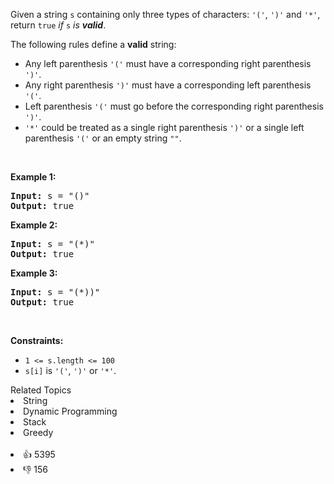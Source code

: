 <p>Given a string <code>s</code> containing only three types of characters: <code>'('</code>, <code>')'</code> and <code>'*'</code>, return <code>true</code> <em>if</em> <code>s</code> <em>is <strong>valid</strong></em>.</p>

<p>The following rules define a <strong>valid</strong> string:</p>

<ul> 
 <li>Any left parenthesis <code>'('</code> must have a corresponding right parenthesis <code>')'</code>.</li> 
 <li>Any right parenthesis <code>')'</code> must have a corresponding left parenthesis <code>'('</code>.</li> 
 <li>Left parenthesis <code>'('</code> must go before the corresponding right parenthesis <code>')'</code>.</li> 
 <li><code>'*'</code> could be treated as a single right parenthesis <code>')'</code> or a single left parenthesis <code>'('</code> or an empty string <code>""</code>.</li> 
</ul>

<p>&nbsp;</p> 
<p><strong class="example">Example 1:</strong></p> 
<pre><strong>Input:</strong> s = "()"
<strong>Output:</strong> true
</pre>
<p><strong class="example">Example 2:</strong></p> 
<pre><strong>Input:</strong> s = "(*)"
<strong>Output:</strong> true
</pre>
<p><strong class="example">Example 3:</strong></p> 
<pre><strong>Input:</strong> s = "(*))"
<strong>Output:</strong> true
</pre> 
<p>&nbsp;</p> 
<p><strong>Constraints:</strong></p>

<ul> 
 <li><code>1 &lt;= s.length &lt;= 100</code></li> 
 <li><code>s[i]</code> is <code>'('</code>, <code>')'</code> or <code>'*'</code>.</li> 
</ul>

<div><div>Related Topics</div><div><li>String</li><li>Dynamic Programming</li><li>Stack</li><li>Greedy</li></div></div><br><div><li>👍 5395</li><li>👎 156</li></div>